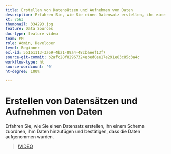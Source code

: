 ```yaml
---
title: Erstellen von Datensätzen und Aufnehmen von Daten
description: Erfahren Sie, wie Sie einen Datensatz erstellen, ihn einem Schema zuordnen, ihm Daten hinzufügen und bestätigen, dass die Daten aufgenommen wurden.
kt: 7563
thumbnail: 334293.jpg
feature: Data Sources
doc-type: feature video
team: PM
role: Admin, Developer
level: Beginner
exl-id: 55161113-3a69-4ba1-89a4-48cbaeef13f7
source-git-commit: b2afc28f82967324ebed0ee17e291e83c85c3a4c
workflow-type: ht
source-wordcount: '0'
ht-degree: 100%

---
```


# Erstellen von Datensätzen und Aufnehmen von Daten

Erfahren Sie, wie Sie einen Datensatz erstellen, ihn einem Schema zuordnen, ihm Daten hinzufügen und bestätigen, dass die Daten aufgenommen wurden.

>[!VIDEO](https://video.tv.adobe.com/v/334293?quality=12&learn=on)
